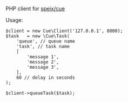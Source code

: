 PHP client for [speix/cue](https://github.com/speix/cue)

Usage: 

    $client = new Cue\Client('127.0.0.1', 8000);
    $task   = new \Cue\Task(
        'queue', // queue name
        'task', // task name
        [
            'message 1',
            'message 2',
            'message 3',
        ],
        60 // delay in seconds
    );
    
    $client->queueTask($task);